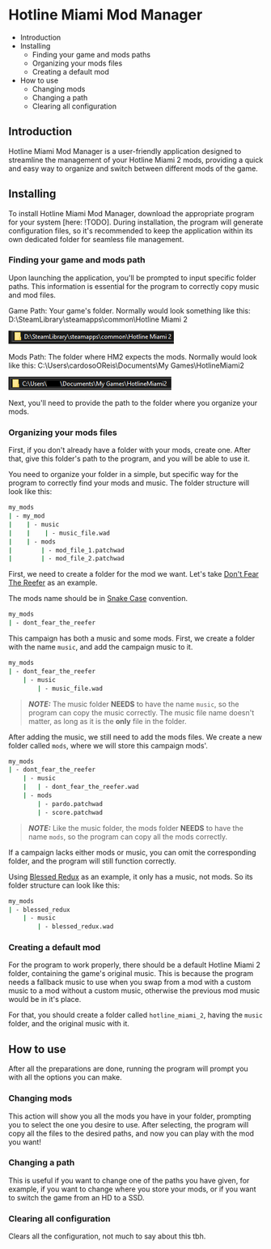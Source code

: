 # Hotline Miami Mod Manager

- Introduction
- Installing
  - Finding your game and mods paths
  - Organizing your mods files
  - Creating a default mod
- How to use
  - Changing mods
  - Changing a path
  - Clearing all configuration

## Introduction

Hotline Miami Mod Manager is a user-friendly application designed to streamline the management of your Hotline Miami 2 mods, providing a quick and easy way to organize and switch between different mods of the game.

## Installing

To install Hotline Miami Mod Manager, download the appropriate program for your system [here: !TODO]. During installation, the program will generate configuration files, so it's recommended to keep the application within its own dedicated folder for seamless file management.

### Finding your game and mods path

Upon launching the application, you'll be prompted to input specific folder paths. This information is essential for the program to correctly copy music and mod files.

Game Path: Your game's folder. Normally would look something like this: D:\SteamLibrary\steamapps\common\Hotline Miami 2

![Game's Folder](assets/docs/game_folder_thin.png)

Mods Path: The folder where HM2 expects the mods. Normally would look like this: C:\Users\cardosoOReis\Documents\My Games\HotlineMiami2

![Mod's Folder](assets/docs/mods_folder_thin.png)

Next, you'll need to provide the path to the folder where you organize your mods.

### Organizing your mods files

First, if you don't already have a folder with your mods, create one. After that, give this folder's path to the program, and you will be able to use it.

You need to organize your folder in a simple, but specific way for the program to correctly find your mods and music. The folder structure will look like this:

```sh
my_mods
| - my_mod
|    | - music
|    |    | - music_file.wad
|    | - mods
|        | - mod_file_1.patchwad
|        | - mod_file_2.patchwad
```

First, we need to create a folder for the mod we want. Let's take [Don't Fear The Reefer](https://steamcommunity.com/sharedfiles/filedetails/?id=1121780991) as an example.

The mods name should be in [Snake Case](https://en.wikipedia.org/wiki/Snake_case) convention.

```sh
my_mods
| - dont_fear_the_reefer
```

This campaign has both a music and some mods. First, we create a folder with the name `music`, and add the campaign music to it.

```sh
my_mods
| - dont_fear_the_reefer
    | - music
        | - music_file.wad
```

> **_NOTE:_** The music folder **NEEDS** to have the name `music`, so the program can copy the music correctly. The music file name doesn't matter, as long as it is the **only** file in the folder.

After adding the music, we still need to add the mods files. We create a new folder called `mods`, where we will store this campaign mods'.

```sh
my_mods
| - dont_fear_the_reefer
    | - music
    |   | - dont_fear_the_reefer.wad
    | - mods
        | - pardo.patchwad
        | - score.patchwad
```

> **_NOTE:_** Like the music folder, the mods folder **NEEDS** to have the name `mods`, so the program can copy all the mods correctly.

If a campaign lacks either mods or music, you can omit the corresponding folder, and the program will still function correctly.

Using [Blessed Redux](https://steamcommunity.com/sharedfiles/filedetails/?id=907321341) as an example, it only has a music, not mods. So its folder structure can look like this:

```sh
my_mods
| - blessed_redux
    | - music
        | - blessed_redux.wad
```

### Creating a default mod

For the program to work properly, there should be a default Hotline Miami 2 folder, containing the game's original music. This is because the program needs a fallback music to use when you swap from a mod with a custom music to a mod without a custom music, otherwise the previous mod music would be in it's place.

For that, you should create a folder called `hotline_miami_2`, having the `music` folder, and the original music with it.

## How to use

After all the preparations are done, running the program will prompt you with all the options you can make.

### Changing mods

This action will show you all the mods you have in your folder, prompting you to select the one you desire to use. After selecting, the program will copy all the files to the desired paths, and now you can play with the mod you want!

### Changing a path

This is useful if you want to change one of the paths you have given, for example, if you want to change where you store your mods, or if you want to switch the game from an HD to a SSD.

### Clearing all configuration

Clears all the configuration, not much to say about this tbh.

